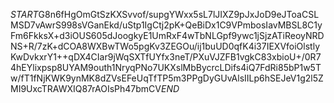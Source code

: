 $START$G8n6fHgOmGtSzKXSvvof/supgYWxx5sL7lJIXZ9pJxJoD9eJToaCSLMSD7vAwrS998sVGanEkd/uStp1IgCtj2pK+QeBiDx1C9VPmbosIavMBSL8C1yFm6FkksX+d3iOUS605dJoogkyE1UmRxF4wTbNLGpf9ywc1jSjzATiReoyNRDNS+R/7zK+dCOA8WXBwTWo5pgKv3ZEGOu/ij1buUD0qfK4i37IEXVfoiOlstlyKwDvkxrY1++qDX4CIar9jWqSXTfUYfx3neT/PXuVJZFB1vgkC83xbioU+/0R74hEYlixpsp8UYAM9outh1NryqPNo7UKXslMbBycrcLDifs4iQ7FdRi85bP1w5Tw/fT1fNjKWK9ynMK8dZVsEFeUqTfTP5m3PPgDyGUvAlsIILp6hSEJeV1g2l5ZMI9UxcTRAWXIQ87rAOIsPh47bmCV$END$